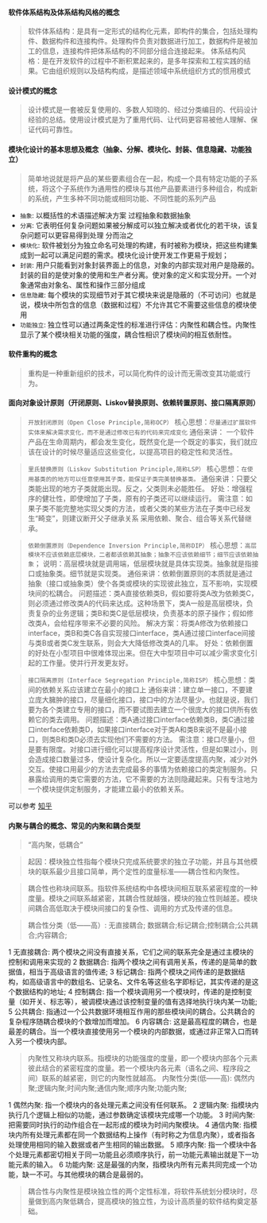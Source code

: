 #### 软件体系结构及体系结构风格的概念
> 软件体系结构：是具有一定形式的结构化元素，即构件的集合，包括处理构件、数据构件和连接构件。处理构件负责对数据进行加工，数据构件是被加工的信息，连接构件把体系结构的不同部分组合连接起来。
> 体系结构风格：是在开发软件的过程中不断积累起来的，是多年探索和工程实践的结果。它由组织规则以及结构构成，是描述领域中系统组织方式的惯用模式

#### 设计模式的概念
> 设计模式是一套被反复使用的、多数人知晓的、经过分类编目的、代码设计经验的总结。使用设计模式是为了重用代码、让代码更容易被他人理解、保证代码可靠性。 
#### 模块化设计的基本思想及概念（抽象、分解、模块化、封装、信息隐藏、功能独立）
> 简单地说就是将产品的某些要素组合在一起，构成一个具有特定功能的子系统，将这个子系统作为通用性的模块与其他产品要素进行多种组合，构成新的系统，产生多种不同功能或相同功能、不同性能的系列产品

* `抽象`: 以概括性的术语描述解决方案 过程抽象和数据抽象
* `分离`: 它表明任何复杂问题如果被分解成可以独立解决或者优化的若干块，该复杂问题可以更容易得到处理 分而治之
* `模块化`: 软件被划分为独立命名可处理的构建，有时被称为模块，把这些构建集成到一起可以满足问题的需求。模块化设计使开发工作更易于规划；
* `封装`: 用户只能看到对象封装界面上的信息，对象的内部实现对用户是隐蔽的。封装的目的是使对象的使用和生产者分离。使对象的定义和实现分开。一个对象通常由对象名、属性和操作三部分组成
* `信息隐藏`: 每个模块的实现细节对于其它模块来说是隐蔽的（不可访问）也就是说，模块中所包含的信息（数据和过程）不允许其它不需要这些信息的模块使用
* `功能独立`: 独立性可以通过两条定性的标准进行评估：内聚性和耦合性。内聚性显示了某个模块相关功能的强度，耦合性相识了模块间的相互依耐性。

#### 软件重构的概念
> 重构是一种重新组织的技术，可以简化构件的设计而无需改变其功能或行为。

#### 面向对象设计原则（开闭原则、Liskov替换原则、依赖转置原则、接口隔离原则）

> `开放封闭原则（Open Close Principle,简称OCP）`
> 核心思想：`尽量通过扩展软件实体来解决需求变化，而不是通过修改已有的代码来完成变化`
> 通俗来讲： 一个软件产品在生命周期内，都会发生变化，既然变化是一个既定的事实，我们就应该在设计的时候尽量适应这些变化，以提高项目的稳定性和灵活性。

> `里氏替换原则（Liskov Substitution Principle,简称LSP）`
> 核心思想：`在使用基类的的地方可以任意使用其子类，能保证子类完美替换基类。`
> 通俗来讲：只要父类能出现的地方子类就能出现。反之，父类则未必能胜任。
> 好处：增强程序的健壮性，即使增加了子类，原有的子类还可以继续运行。
> 需注意：如果子类不能完整地实现父类的方法，或者父类的某些方法在子类中已经发生“畸变”，则建议断开父子继承关系 采用依赖、聚合、组合等关系代替继承。

> `依赖倒置原则（Dependence Inversion Principle,简称DIP）`
> 核心思想：`高层模块不应该依赖底层模块，二者都该依赖其抽象；抽象不应该依赖细节；细节应该依赖抽象`；
> 说明：高层模块就是调用端，低层模块就是具体实现类。抽象就是指接口或抽象类。细节就是实现类。
> 通俗来讲：依赖倒置原则的本质就是通过抽象（接口或抽象类）使个各类或模块的实现彼此独立，互不影响，实现模块间的松耦合。
> 问题描述：类A直接依赖类B，假如要将类A改为依赖类C，则必须通过修改类A的代码来达成。这种场景下，类A一般是高层模块，负责复杂的业务逻辑；类B和类C是低层模块，负责基本的原子操作；假如修改类A，会给程序带来不必要的风险。
> 解决方案：将类A修改为依赖接口interface，类B和类C各自实现接口interface，类A通过接口interface间接与类B或者类C发生联系，则会大大降低修改类A的几率。
> 好处：依赖倒置的好处在小型项目中很难体现出来。但在大中型项目中可以减少需求变化引起的工作量。使并行开发更友好。

> `接口隔离原则（Interface Segregation Principle,简称ISP）`
> 核心思想：类间的依赖关系应该建立在最小的接口上
> 通俗来讲：建立单一接口，不要建立庞大臃肿的接口，尽量细化接口，接口中的方法尽量少。也就是说，我们要为各个类建立专用的接口，而不要试图去建立一个很庞大的接口供所有依赖它的类去调用。
> 问题描述：类A通过接口interface依赖类B，类C通过接口interface依赖类D，如果接口interface对于类A和类B来说不是最小接口，则类B和类D必须去实现他们不需要的方法。
> 需注意：接口尽量小，但是要有限度。对接口进行细化可以提高程序设计灵活性，但是如果过小，则会造成接口数量过多，使设计复杂化。所以一定要适度提高内聚，减少对外交互。使接口用最少的方法去完成最多的事情为依赖接口的类定制服务。只暴露给调用的类它需要的方法，它不需要的方法则隐藏起来。只有专注地为一个模块提供定制服务，才能建立最小的依赖关系。

可以参考 [知乎](https://zhuanlan.zhihu.com/p/58092071)

#### 内聚与耦合的概念、常见的内聚和耦合类型
> “高内聚，低耦合”

> 起因：模块独立性指每个模块只完成系统要求的独立子功能，并且与其他模块的联系最少且接口简单，两个定性的度量标准――耦合性和内聚性。

> 耦合性也称块间联系。指软件系统结构中各模块间相互联系紧密程度的一种度量。模块之间联系越紧密，其耦合性就越强，模块的独立性则越差。模块间耦合高低取决于模块间接口的复杂性、调用的方式及传递的信息。

> 耦合性分类（低――高）: 无直接耦合; 数据耦合;标记耦合;控制耦合;公共耦合;内容耦合;

1 无直接耦合: 两个模块之间没有直接关系，它们之间的联系完全是通过主模块的控制和调用来实现的
2 数据耦合: 指两个模块之间有调用关系，传递的是简单的数据值，相当于高级语言的值传递;
3 标记耦合: 指两个模块之间传递的是数据结构，如高级语言中的数组名、记录名、文件名等这些名字即标记，其实传递的是这个数据结构的地址;
4 控制耦合: 指一个模块调用另一个模块时，传递的是控制变量（如开关、标志等），被调模块通过该控制变量的值有选择地执行块内某一功能;
5 公共耦合: 指通过一个公共数据环境相互作用的那些模块间的耦合。公共耦合的复杂程序随耦合模块的个数增加而增加。
6 内容耦合: 这是最高程度的耦合，也是最差的耦合。当一个模块直接使用另一个模块的内部数据，或通过非正常入口而转入另一个模块内部。
 

> 内聚性又称块内联系。指模块的功能强度的度量，即一个模块内部各个元素彼此结合的紧密程度的度量。若一个模块内各元素（语名之间、程序段之间）联系的越紧密，则它的内聚性就越高。
> 内聚性分类(低――高): 偶然内聚;逻辑内聚;时间内聚;通信内聚;顺序内聚;功能内聚;

1 偶然内聚: 指一个模块内的各处理元素之间没有任何联系。
2 逻辑内聚: 指模块内执行几个逻辑上相似的功能，通过参数确定该模块完成哪一个功能。
3 时间内聚: 把需要同时执行的动作组合在一起形成的模块为时间内聚模块。
4 通信内聚: 指模块内所有处理元素都在同一个数据结构上操作（有时称之为信息内聚），或者指各处理使用相同的输入数据或者产生相同的输出数据。
5 顺序内聚: 指一个模块中各个处理元素都密切相关于同一功能且必须顺序执行，前一功能元素输出就是下一功能元素的输入。
6 功能内聚: 这是最强的内聚，指模块内所有元素共同完成一个功能，缺一不可。与其他模块的耦合是最弱的。
 
> 耦合性与内聚性是模块独立性的两个定性标准，将软件系统划分模块时，尽量做到高内聚低耦合，提高模块的独立性，为设计高质量的软件结构奠定基础。








